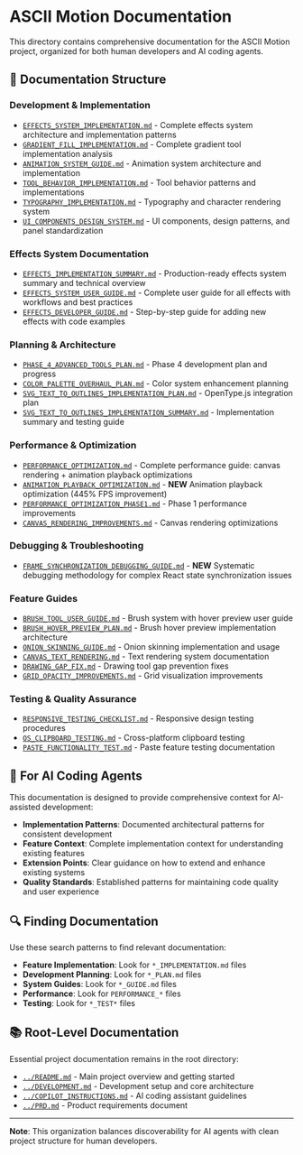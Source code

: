 # ASCII Motion Documentation

This directory contains comprehensive documentation for the ASCII Motion project, organized for both human developers and AI coding agents.

## 📁 **Documentation Structure**

### **Development & Implementation**
- [`EFFECTS_SYSTEM_IMPLEMENTATION.md`](./EFFECTS_SYSTEM_IMPLEMENTATION.md) - Complete effects system architecture and implementation patterns
- [`GRADIENT_FILL_IMPLEMENTATION.md`](./GRADIENT_FILL_IMPLEMENTATION.md) - Complete gradient tool implementation analysis
- [`ANIMATION_SYSTEM_GUIDE.md`](./ANIMATION_SYSTEM_GUIDE.md) - Animation system architecture and implementation
- [`TOOL_BEHAVIOR_IMPLEMENTATION.md`](./TOOL_BEHAVIOR_IMPLEMENTATION.md) - Tool behavior patterns and implementations
- [`TYPOGRAPHY_IMPLEMENTATION.md`](./TYPOGRAPHY_IMPLEMENTATION.md) - Typography and character rendering system
- [`UI_COMPONENTS_DESIGN_SYSTEM.md`](./UI_COMPONENTS_DESIGN_SYSTEM.md) - UI components, design patterns, and panel standardization

### **Effects System Documentation**
- [`EFFECTS_IMPLEMENTATION_SUMMARY.md`](./EFFECTS_IMPLEMENTATION_SUMMARY.md) - Production-ready effects system summary and technical overview
- [`EFFECTS_SYSTEM_USER_GUIDE.md`](./EFFECTS_SYSTEM_USER_GUIDE.md) - Complete user guide for all effects with workflows and best practices
- [`EFFECTS_DEVELOPER_GUIDE.md`](./EFFECTS_DEVELOPER_GUIDE.md) - Step-by-step guide for adding new effects with code examples

### **Planning & Architecture**
- [`PHASE_4_ADVANCED_TOOLS_PLAN.md`](./PHASE_4_ADVANCED_TOOLS_PLAN.md) - Phase 4 development plan and progress
- [`COLOR_PALETTE_OVERHAUL_PLAN.md`](./COLOR_PALETTE_OVERHAUL_PLAN.md) - Color system enhancement planning
- [`SVG_TEXT_TO_OUTLINES_IMPLEMENTATION_PLAN.md`](./SVG_TEXT_TO_OUTLINES_IMPLEMENTATION_PLAN.md) - OpenType.js integration plan
- [`SVG_TEXT_TO_OUTLINES_IMPLEMENTATION_SUMMARY.md`](./SVG_TEXT_TO_OUTLINES_IMPLEMENTATION_SUMMARY.md) - Implementation summary and testing guide

### **Performance & Optimization**
- [`PERFORMANCE_OPTIMIZATION.md`](./PERFORMANCE_OPTIMIZATION.md) - Complete performance guide: canvas rendering + animation playback optimizations
- [`ANIMATION_PLAYBACK_OPTIMIZATION.md`](./ANIMATION_PLAYBACK_OPTIMIZATION.md) - **NEW** Animation playback optimization (445% FPS improvement)
- [`PERFORMANCE_OPTIMIZATION_PHASE1.md`](./PERFORMANCE_OPTIMIZATION_PHASE1.md) - Phase 1 performance improvements  
- [`CANVAS_RENDERING_IMPROVEMENTS.md`](./CANVAS_RENDERING_IMPROVEMENTS.md) - Canvas rendering optimizations

### **Debugging & Troubleshooting**
- [`FRAME_SYNCHRONIZATION_DEBUGGING_GUIDE.md`](./FRAME_SYNCHRONIZATION_DEBUGGING_GUIDE.md) - **NEW** Systematic debugging methodology for complex React state synchronization issues

### **Feature Guides**
- [`BRUSH_TOOL_USER_GUIDE.md`](./BRUSH_TOOL_USER_GUIDE.md) - Brush system with hover preview user guide
- [`BRUSH_HOVER_PREVIEW_PLAN.md`](./BRUSH_HOVER_PREVIEW_PLAN.md) - Brush hover preview implementation architecture
- [`ONION_SKINNING_GUIDE.md`](./ONION_SKINNING_GUIDE.md) - Onion skinning implementation and usage
- [`CANVAS_TEXT_RENDERING.md`](./CANVAS_TEXT_RENDERING.md) - Text rendering system documentation
- [`DRAWING_GAP_FIX.md`](./DRAWING_GAP_FIX.md) - Drawing tool gap prevention fixes
- [`GRID_OPACITY_IMPROVEMENTS.md`](./GRID_OPACITY_IMPROVEMENTS.md) - Grid visualization improvements

### **Testing & Quality Assurance**
- [`RESPONSIVE_TESTING_CHECKLIST.md`](./RESPONSIVE_TESTING_CHECKLIST.md) - Responsive design testing procedures
- [`OS_CLIPBOARD_TESTING.md`](./OS_CLIPBOARD_TESTING.md) - Cross-platform clipboard testing
- [`PASTE_FUNCTIONALITY_TEST.md`](./PASTE_FUNCTIONALITY_TEST.md) - Paste feature testing documentation

## 🤖 **For AI Coding Agents**

This documentation is designed to provide comprehensive context for AI-assisted development:

- **Implementation Patterns**: Documented architectural patterns for consistent development
- **Feature Context**: Complete implementation context for understanding existing features
- **Extension Points**: Clear guidance on how to extend and enhance existing systems
- **Quality Standards**: Established patterns for maintaining code quality and user experience

## 🔍 **Finding Documentation**

Use these search patterns to find relevant documentation:
- **Feature Implementation**: Look for `*_IMPLEMENTATION.md` files
- **Development Planning**: Look for `*_PLAN.md` files  
- **System Guides**: Look for `*_GUIDE.md` files
- **Performance**: Look for `PERFORMANCE_*` files
- **Testing**: Look for `*_TEST*` files

## 📚 **Root-Level Documentation**

Essential project documentation remains in the root directory:
- [`../README.md`](../README.md) - Main project overview and getting started
- [`../DEVELOPMENT.md`](../DEVELOPMENT.md) - Development setup and core architecture
- [`../COPILOT_INSTRUCTIONS.md`](../COPILOT_INSTRUCTIONS.md) - AI coding assistant guidelines
- [`../PRD.md`](../PRD.md) - Product requirements document

---

**Note**: This organization balances discoverability for AI agents with clean project structure for human developers.
